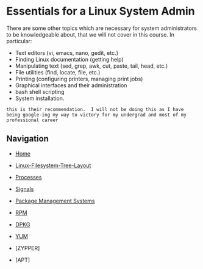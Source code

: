 # Essentials for a Linux System Admin

There are some other topics which are necessary for system administrators to be knowledgeable about, that we will not cover in this course. In particular:

* Text editors (vi, emacs, nano, gedit, etc.)
* Finding Linux documentation (getting help)
* Manipulating text (sed, grep, awk, cut, paste, tail, head, etc.)
* File utilities (find, locate, file, etc.)
* Printing (configuring printers, managing print jobs)
* Graphical interfaces and their administration
* bash shell scripting
* System installation.

`this is their recommendation.  I will not be doing this as I have being google-ing my way to victory for my undergrad and most of my professional career`


## Navigation

* [Home](/README.md)

* [Linux-Filesystem-Tree-Layout](/Essentials-Linux-System-Admin-LFS201/Linux-Filesystem-Tree-Layout/Readme.md)

* [Processes](/Essentials-Linux-System-Admin-LFS201/Processes/Readme.md)

* [Signals](/Essentials-Linux-System-Admin-LFS201/Signals/Readme.md)

* [Package Management Systems](/Essentials-Linux-System-Admin-LFS201/Package-Management-Systems/Readme.md)

* [RPM](/Essentials-Linux-System-Admin-LFS201/RPM/Readme.md)

* [DPKG](/Essentials-Linux-System-Admin-LFS201/DPKG/Readme.md)

* [YUM](/Essentials-Linux-System-Admin-LFS201/YUM/Readme.md)

* [ZYPPER]

* [APT]

